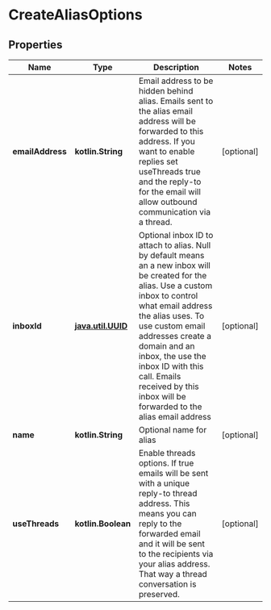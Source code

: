
# CreateAliasOptions

## Properties
Name | Type | Description | Notes
------------ | ------------- | ------------- | -------------
**emailAddress** | **kotlin.String** | Email address to be hidden behind alias. Emails sent to the alias email address will be forwarded to this address. If you want to enable replies set useThreads true and the reply-to for the email will allow outbound communication via a thread. |  [optional]
**inboxId** | [**java.util.UUID**](java.util.UUID) | Optional inbox ID to attach to alias. Null by default means an a new inbox will be created for the alias. Use a custom inbox to control what email address the alias uses. To use custom email addresses create a domain and an inbox, the use the inbox ID with this call. Emails received by this inbox will be forwarded to the alias email address |  [optional]
**name** | **kotlin.String** | Optional name for alias |  [optional]
**useThreads** | **kotlin.Boolean** | Enable threads options. If true emails will be sent with a unique reply-to thread address. This means you can reply to the forwarded email and it will be sent to the recipients via your alias address. That way a thread conversation is preserved. |  [optional]



